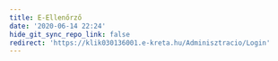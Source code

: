 ```yaml
---
title: E-Ellenőrző
date: '2020-06-14 22:24'
hide_git_sync_repo_link: false
redirect: 'https://klik030136001.e-kreta.hu/Adminisztracio/Login'
---
```


